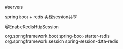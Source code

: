 #servers

spring boot + redis 实现session共享

@EnableRedisHttpSession  

<dependency>  
        <groupId>org.springframework.boot</groupId>  
        <artifactId>spring-boot-starter-redis</artifactId>  
</dependency>  
<dependency>  
        <groupId>org.springframework.session</groupId>  
        <artifactId>spring-session-data-redis</artifactId>  
</dependency> 